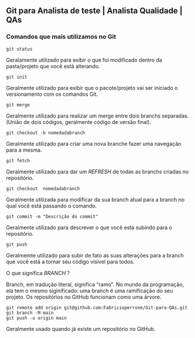 ## Git para Analista de teste | Analista Qualidade | QAs

### Comandos que mais utilizamos no Git

```
git status
```
Geralamente utilizado para exibir o que foi modificado dentro da pasta/projeto que você está alterando.

```
git init
```
Geralmente utilizado para exibir que o pacote/projeto vai ser iniciado o versionamento com os comandos Git.

```
git merge
```
Geralmente utilizado para realizar um merge entre dois branchs separadas.
(União de dois códigos, geralmente código de versão final).

```
git checkout -b nomedadabranch
```
Geralmente utilizado  para criar uma nova branche fazer uma navegação para a mesma.

```
git fetch
```
Geralmente utilizado para dar um _REFRESH_  de todas as branchs criadas no repositório.

```
git checkout  nomedadabranch
```
Geralmente utilizada para modificar da sua branch atual para a branch no qual você está passando o comando.

```
git commit -m "Descrição do commit"
```
Geralmente utilizado para descrever o que você está subindo para o repositório.

```
git push
```
Geralmemte utilizado para subir de fato as suas alterações para a branch que você está a tornar seu código visível para todos.

O que significa _BRANCH_ ? 

Branch, em tradução literal, significa "ramo". No mundo da programação, ela tem o mesmo  siginificado: uma branch é uma ramificação do seu projeto. Os repositórios no GitHub funcionam  como uma árvore.

```
git remote add origin git@github.com:Fabricioperrone/Git-para-QAs.git
git branch -M main
git push -u origin main
``` 
Geralmente usado quando já existe um repositório no GitHub.



